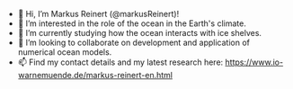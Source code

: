 - 👋 Hi, I’m Markus Reinert (@markusReinert)!
- 👀 I’m interested in the role of the ocean in the Earth's climate.
- 🌱 I’m currently studying how the ocean interacts with ice shelves.
- 💞️ I’m looking to collaborate on development and application of numerical ocean models.
- 📫 Find my contact details and my latest research here: https://www.io-warnemuende.de/markus-reinert-en.html

<!---
markusReinert/markusReinert is a ✨ special ✨ repository because its `README.md` (this file) appears on your GitHub profile.
You can click the Preview link to take a look at your changes.
--->
